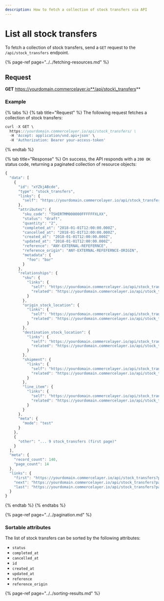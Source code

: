 ```yaml
---
description: How to fetch a collection of stock transfers via API
---
```


# List all stock transfers

To fetch a collection of stock transfers, send a `GET` request to the `/api/stock_transfers` endpoint.

{% page-ref page="../../fetching-resources.md" %}

## Request

**GET** https://yourdomain.commercelayer.io**/api/stock\_transfers**

### **Example**

{% tabs %}
{% tab title="Request" %}
The following request fetches a collection of stock transfers:

```javascript
curl -X GET \
  https://yourdomain.commercelayer.io/api/stock_transfers/ \
  -H 'Accept: application/vnd.api+json' \
  -H 'Authorization: Bearer your-access-token'
```
{% endtab %}

{% tab title="Response" %}
On success, the API responds with a `200 OK` status code, returning a paginated collection of resource objects:

```javascript
{
  "data": [
    {
      "id": "xYZkjABcde",
      "type": "stock_transfers",
      "links": {
        "self": "https://yourdomain.commercelayer.io/api/stock_transfers/xYZkjABcde"
      },
      "attributes": {
        "sku_code": "TSHIRTMM000000FFFFFFXLXX",
        "status": "draft",
        "quantity": "2",
        "completed_at": "2018-01-01T12:00:00.000Z",
        "cancelled_at": "2018-01-01T12:00:00.000Z",
        "created_at": "2018-01-01T12:00:00.000Z",
        "updated_at": "2018-01-01T12:00:00.000Z",
        "reference": "ANY-EXTERNAL-REFEFERNCE",
        "reference_origin": "ANY-EXTERNAL-REFEFERNCE-ORIGIN",
        "metadata": {
          "foo": "bar"
        }
      },
      "relationships": {
        "sku": {
          "links": {
            "self": "https://yourdomain.commercelayer.io/api/stock_transfers/xYZkjABcde/relationships/sku",
            "related": "https://yourdomain.commercelayer.io/api/stock_transfers/xYZkjABcde/sku"
          }
        },
        "origin_stock_location": {
          "links": {
            "self": "https://yourdomain.commercelayer.io/api/stock_transfers/xYZkjABcde/relationships/origin_stock_location",
            "related": "https://yourdomain.commercelayer.io/api/stock_transfers/xYZkjABcde/origin_stock_location"
          }
        },
        "destination_stock_location": {
          "links": {
            "self": "https://yourdomain.commercelayer.io/api/stock_transfers/xYZkjABcde/relationships/destination_stock_location",
            "related": "https://yourdomain.commercelayer.io/api/stock_transfers/xYZkjABcde/destination_stock_location"
          }
        },
        "shipment": {
          "links": {
            "self": "https://yourdomain.commercelayer.io/api/stock_transfers/xYZkjABcde/relationships/shipment",
            "related": "https://yourdomain.commercelayer.io/api/stock_transfers/xYZkjABcde/shipment"
          }
        },
        "line_item": {
          "links": {
            "self": "https://yourdomain.commercelayer.io/api/stock_transfers/xYZkjABcde/relationships/line_item",
            "related": "https://yourdomain.commercelayer.io/api/stock_transfers/xYZkjABcde/line_item"
          }
        }
      },
      "meta": {
        "mode": "test"
      }
    },
    {
      "other": "... 9 stock_transfers (first page)"
    }
  ],
  "meta": {
    "record_count": 140,
    "page_count": 14
  },
  "links": {
    "first": "https://yourdomain.commercelayer.io/api/stock_transfers?page[number]=1&page[size]=10",
    "next": "https://yourdomain.commercelayer.io/api/stock_transfers?page[number]=2&page[size]=10",
    "last": "https://yourdomain.commercelayer.io/api/stock_transfers?page[number]=14&page[size]=10"
  }
}
```
{% endtab %}
{% endtabs %}

{% page-ref page="../../pagination.md" %}

### Sortable attributes

The list of stock transfers can be sorted by the following attributes:

* `status`
* `completed_at`
* `cancelled_at`
* `id`
* `created_at`
* `updated_at`
* `reference`
* `reference_origin`

{% page-ref page="../../sorting-results.md" %}

